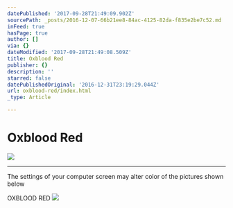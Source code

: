 ```yaml
---
datePublished: '2017-09-28T21:49:09.902Z'
sourcePath: _posts/2016-12-07-66b21ee8-84ac-4125-82da-f835e2be7c52.md
inFeed: true
hasPage: true
author: []
via: {}
dateModified: '2017-09-28T21:49:08.509Z'
title: Oxblood Red
publisher: {}
description: ''
starred: false
datePublishedOriginal: '2016-12-31T23:19:29.044Z'
url: oxblood-red/index.html
_type: Article

---
```

# Oxblood Red
![](https://the-grid-user-content.s3-us-west-2.amazonaws.com/93ffaa0c-4ce6-4e42-965a-86bb6c73371d.jpg)

---

The settings of your computer screen may alter color of the pictures shown below

OXBLOOD RED
![](https://the-grid-user-content.s3-us-west-2.amazonaws.com/0ac51644-d893-42ad-a64e-de0fb8fefc57.jpg)